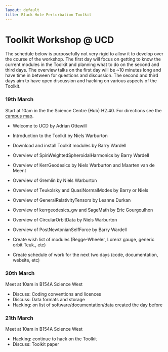 ```yaml
---
layout: default
title: Black Hole Perturbation Toolkit
---
```


# Toolkit Workshop @ UCD

The schedule below is purposefully not very rigid to allow it to develop over the course of the workshop. The first day will focus on getting to know the current modules in the Toolkit and planning what to do on the second and third days. The overview talks on the first day will be ~10 minutes long and have time in between for questions and discussion. The second and third days aim to have open discussion and hacking on various aspects of the Toolkit.


### 19th March

Start at 10am in the the Science Centre (Hub) H2.40. For directions see the [campus map](https://drive.google.com/file/d/0B16weXEKpfuca1RVc1RNa3hTcnc/view).

- Welcome to UCD by Adrian Ottewill
- Introduction to the Toolkit by Niels Warburton

- Download and install Toolkit modules by Barry Wardell

- Overview of SpinWeightedSpheroidalHarmonics by Barry Wardell
- Overview of KerrGeodesics by Niels Warburton and Maarten van de Meent
- Overview of Gremlin by Niels Warburton
- Overview of Teukolsky and QuasiNormalModes by Barry or Niels
- Overview of GeneralRelativityTensors by Leanne Durkan
- Overview of kerrgeodesics_gw and SageMath by Eric Gourgoulhon
- Overview of CircularOrbitData by Niels Warburton
- Overview of PostNewtonianSelfForce by Barry Wardell

- Create wish list of modules (Regge-Wheeler, Lorenz gauge, generic orbit Teuk., etc)
- Create schedule of work for the next two days (code, documentation, website, etc)


### 20th March

Meet at 10am in B154A Science West

- Discuss: Coding conventions and licences
- Discuss: Data formats and storage
- Hacking: on list of software/documentation/data created the day before


### 21th March

Meet at 10am in B154A Science West

- Hacking: continue to hack on the Toolkit
- Discuss: Toolkit paper